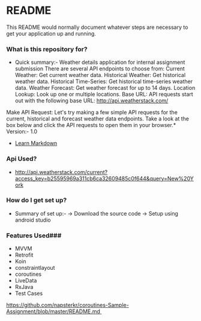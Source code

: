 # README #

This README would normally document whatever steps are necessary to get your application up and running.

### What is this repository for? ###

* Quick summary:- Weather details application for internal assignment submission
There are several API endpoints to choose from:
Current Weather: Get current weather data.
Historical Weather: Get historical weather data.
Historical Time-Series: Get historical time-series weather data.
Weather Forecast: Get weather forecast for up to 14 days.
Location Lookup: Look up one or multiple locations.
Base URL: API requests start out with the following base URL:
http://api.weatherstack.com/

Make API Request: Let's try making a few simple API requests for the current, historical and forecast weather data endpoints. Take a look at the box below and click the API requests to open them in your browser.* Version:- 1.0
* [Learn Markdown](https://bitbucket.org/tutorials/markdowndemo)

### Api Used? ###
* http://api.weatherstack.com/current?access_key=b25595969a311cb6ca32609485c0f644&query=New%20York

### How do I get set up? ###

* Summary of set up:-
  -> Download the source code
  -> Setup using android studio


 ###  Features Used###
 *    MVVM
 *    Retrofit
 *    Koin
  *   constraintlayout
  *   coroutines
 *    LiveData
 *    RxJava
 *    Test Cases





https://github.com/napsterkr/coroutines-Sample-Assignment/blob/master/README.md 
